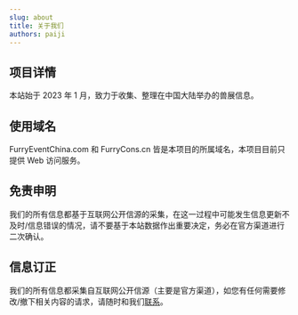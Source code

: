 ```yaml
---
slug: about
title: 关于我们
authors: paiji
---
```


<!-- truncate -->

## 项目详情

本站始于 2023 年 1 月，致力于收集、整理在中国大陆举办的兽展信息。

## 使用域名

FurryEventChina.com 和 FurryCons.cn 皆是本项目的所属域名，本项目目前只提供 Web 访问服务。

## 免责申明

我们的所有信息都基于互联网公开信源的采集，在这一过程中可能发生信息更新不及时/信息错误的情况，请不要基于本站数据作出重要决定，务必在官方渠道进行二次确认。

## 信息订正

我们的所有信息都采集自互联网公开信源（主要是官方渠道），如您有任何需要修改/撤下相关内容的请求，请随时和我们[联系](/blog/brand#%E8%81%94%E7%B3%BB%E6%96%B9%E5%BC%8F)。
